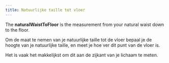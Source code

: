 ```yaml
---
title: Natuurlijke taille tot vloer
---
```


The **naturalWaistToFloor** is the measurement from your natural waist down to the floor.

Om de maat te nemen van je natuurlijke taille tot de vloer bepaal je de hoogte van je natuurlijke taille, en meet je hoe ver dit punt van de vloer is.

Het is vaak het makkelijkst om dit aan de zijkant van je lichaam te meten.
